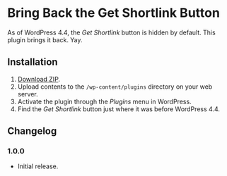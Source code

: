 # Bring Back the Get Shortlink Button

As of WordPress 4.4, the _Get Shortlink_ button is hidden by default. This plugin brings it back. Yay.

## Installation

1. [Download ZIP](https://github.com/tfrommen/bring-back-the-get-shortlink-button/archive/master.zip).
1. Upload contents to the `/wp-content/plugins` directory on your web server.
1. Activate the plugin through the _Plugins_ menu in WordPress.
1. Find the _Get Shortlink_ button just where it was before WordPress 4.4.

## Changelog

### 1.0.0
* Initial release.
